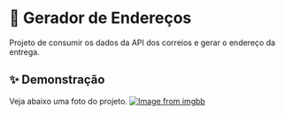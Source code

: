 # 🚚 Gerador de Endereços

Projeto de consumir os dados da API dos correios e gerar o endereço da entrega.

## ✨ Demonstração    
Veja abaixo uma foto do projeto.
[![Image from imgbb](https://media.giphy.com/media/T02MbKBnf2cZeo4GRP/giphy.gif)](https://media.giphy.com/media/T02MbKBnf2cZeo4GRP/giphy.gif)
